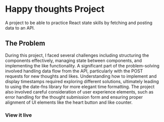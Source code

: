
# Happy thoughts Project

A project to be able to practice React state skills by fetching and posting data to an API.

## The Problem

During this project, I faced several challenges including structuring the components effectively, managing state between components, and implementing the like functionality. A significant part of the problem-solving involved handling data flow from the API, particularly with the POST requests for new thoughts and likes. Understanding how to implement and display timestamps required exploring different solutions, ultimately leading to using the date-fns library for more elegant time formatting. The project also involved careful consideration of user experience elements, such as error handling for the thought submission form and ensuring proper alignment of UI elements like the heart button and like counter.

### View it live

